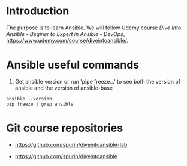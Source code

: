 # Introduction 
The purpose is to learn Ansible. We will follow Udemy course *Dive Into Ansible - Beginer to Expert in Ansible - DevOps*, https://www.udemy.com/course/diveintoansible/.

# Ansible useful commands

1. Get ansible version or run 'pipe freeze...' to see both the version of ansible and the version of ansible-base
```
ansible --version
pip freeze | grep ansible
```

# Git course repositories

- https://github.com/spurin/diveintoansible-lab

- https://github.com/spurin/diveintoansible
